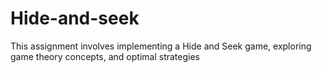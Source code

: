 # Hide-and-seek
This assignment involves implementing a Hide and Seek game, exploring game theory concepts,
and optimal strategies
